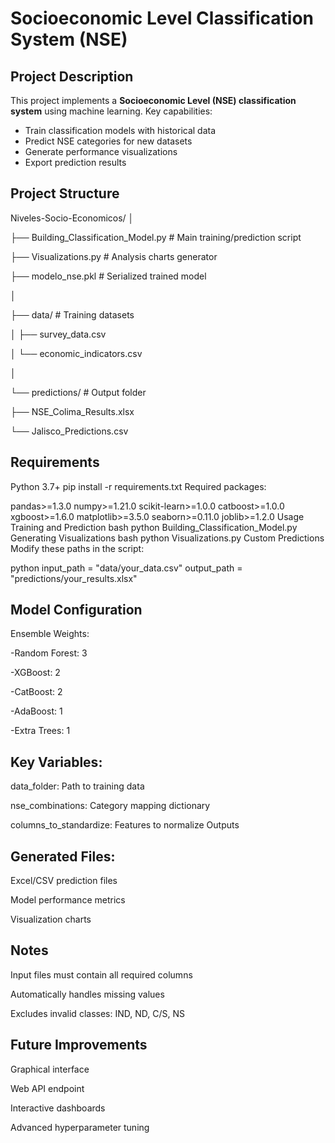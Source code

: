 
# Socioeconomic Level Classification System (NSE)

## Project Description  
This project implements a **Socioeconomic Level (NSE) classification system** using machine learning. Key capabilities:

- Train classification models with historical data
- Predict NSE categories for new datasets
- Generate performance visualizations
- Export prediction results

## Project Structure  
Niveles-Socio-Economicos/
│

├── Building_Classification_Model.py # Main training/prediction script

├── Visualizations.py # Analysis charts generator

├── modelo_nse.pkl # Serialized trained model

│

├── data/ # Training datasets

│ ├── survey_data.csv

│ └── economic_indicators.csv

│

└── predictions/ # Output folder

├── NSE_Colima_Results.xlsx

└── Jalisco_Predictions.csv

## Requirements  
Python 3.7+
pip install -r requirements.txt
Required packages:


pandas>=1.3.0
numpy>=1.21.0
scikit-learn>=1.0.0
catboost>=1.0.0
xgboost>=1.6.0
matplotlib>=3.5.0
seaborn>=0.11.0
joblib>=1.2.0
Usage
Training and Prediction
bash
python Building_Classification_Model.py
Generating Visualizations
bash
python Visualizations.py
Custom Predictions
Modify these paths in the script:

python
input_path = "data/your_data.csv"
output_path = "predictions/your_results.xlsx"
## Model Configuration
Ensemble Weights:

-Random Forest: 3

-XGBoost: 2

-CatBoost: 2

-AdaBoost: 1

-Extra Trees: 1

## Key Variables:

data_folder: Path to training data

nse_combinations: Category mapping dictionary

columns_to_standardize: Features to normalize Outputs

## Generated Files:

Excel/CSV prediction files

Model performance metrics

Visualization charts

## Notes
Input files must contain all required columns

Automatically handles missing values

Excludes invalid classes: IND, ND, C/S, NS

## Future Improvements
Graphical interface

Web API endpoint

Interactive dashboards

Advanced hyperparameter tuning
